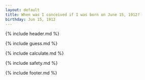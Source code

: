 ```yaml
---
layout: default
title: When was I conceived if I was born on June 15, 1912?
birthday: Jun 15, 1912
---
```


{% include header.md %}

{% include guess.md %}

{% include calculate.md %}

{% include safety.md %}

{% include footer.md %}



